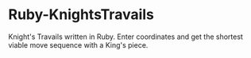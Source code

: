 Ruby-KnightsTravails
====================

Knight's Travails written in Ruby. Enter coordinates and get the shortest viable move sequence with a King's piece.
